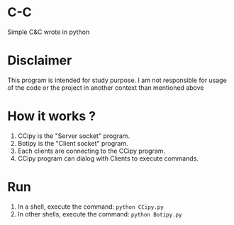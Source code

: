 # C-C
Simple C&C wrote in python

# Disclaimer
This program is intended for study purpose. 
I am not responsible for usage of the code or the project in another context than mentioned above

# How it works ?
1. CCipy is the "Server socket" program.
2. Botipy is the "Client socket" program.
3. Each clients are connecting to the CCipy program.
4. CCipy program can dialog with Clients to execute commands.

# Run
1. In a shell, execute the command: `python CCipy.py`
2. In other shells, execute the command: `python Botipy.py`
